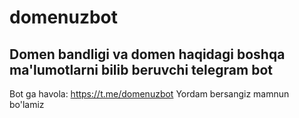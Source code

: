 # domenuzbot
## Domen bandligi va domen haqidagi boshqa ma'lumotlarni bilib beruvchi telegram bot
Bot ga havola: https://t.me/domenuzbot
Yordam bersangiz mamnun bo'lamiz
